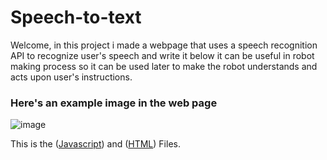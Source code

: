 # Speech-to-text

Welcome, in this project i made a webpage that uses a speech recognition API to recognize user's speech and write it below
it can be useful in robot making process so it can be used later to make the robot understands and acts upon user's instructions.

### Here's an example image in the web page
![image](https://github.com/oAmadu/Speech-to-text/assets/90242708/6521bcd1-538f-4253-a239-cfbdf006c115)

This is the ([Javascript](https://github.com/oAmadu/Speech-to-text/blob/50b06eef3a88b6c6f3698a21a16455e8954201c8/script.js)) and ([HTML](https://github.com/oAmadu/Speech-to-text/blob/50b06eef3a88b6c6f3698a21a16455e8954201c8/website.html)) Files.

